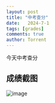 ```yaml
---
layout: post
title: "中考查分"
date:   2024-7-1
tags: [grades]
comments: true
author: Torrent
---
```


今天中考查分
<!-- more -->

## 成绩截图
![image](https://github.com/hhzhuhaoze/Blog/assets/134834983/86f1b851-9e85-4a31-901f-c1d14a00550c)
